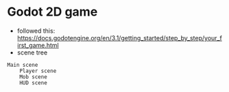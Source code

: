 # Godot 2D game
* followed this: https://docs.godotengine.org/en/3.1/getting_started/step_by_step/your_first_game.html
* scene tree
```
Main scene
	Player scene
	Mob scene
	HUD scene
```
